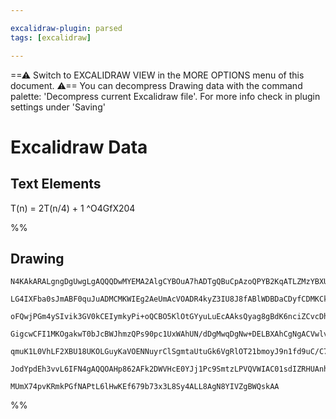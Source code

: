 ```yaml
---

excalidraw-plugin: parsed
tags: [excalidraw]

---
```

==⚠  Switch to EXCALIDRAW VIEW in the MORE OPTIONS menu of this document. ⚠== You can decompress Drawing data with the command palette: 'Decompress current Excalidraw file'. For more info check in plugin settings under 'Saving'


# Excalidraw Data
## Text Elements
T(n) = 2T(n/4) + 1 ^O4GfX204

%%
## Drawing
```compressed-json
N4KAkARALgngDgUwgLgAQQQDwMYEMA2AlgCYBOuA7hADTgQBuCpAzoQPYB2KqATLZMzYBXUtiRoIACyhQ4zZAHoFAc0JRJQgEYA6bGwC2CgF7N6hbEcK4OCtptbErHALRY8RMpWdx8Q1TdIEfARcZgRmBShcZQUebQBWbQAGGjoghH0EDihmbgBtcDBQMBLoeHF0KCwoVJLIRhZ2LjR4gEZ+UobWTgA5TjFuVoBOAA4kgHYAFgBmaYA2EY7IQg5i

LG4IXFba0sJmABF0quJuADMCMKWIEg2AeUmAcVOADR4kyZ3IU8J8fABlWDBDaCDyfCDMKCkNgAawQAHUSOpuHxCgJITCEACYECJCCblcoX5JBxwrk0O1URA2HBcNg1DBBkkkldrMocahmZTMNxnK0FtpJkk2nMktMJiMRpMeCi6hAGWhnLM5tohvFRkNpeMeENJhqrhCobCAMJsfBsUgbADErQQNptYM0tOhykJqxNZotEkh1mYNMC2TBFERkkGE

oFQwjPGm4ySIvik3GV0kCEIymkyPi+oQCBO5KlOtGYyuLuEcAAksQyag8gBdK6nciZCvcDhCX4E4SrEnMKut9uUzSd4gAUWCmWyVdrVyEcGIuGOgy1U11OrakquRA40JbbfwG7Y2FhudQ53wl0pp04UD+hCMFTe9avADFcPofvLUJnKVVMDUJAAVAAKDgAEpUAAXl4ICbEmMCAGpUG2AlKH/aoNmgsDIJ4aCFFg1AEKQ79qgAQSIZRmnQYJThqK4

GigcwCFI1MKOgakwT0bJcBWJhmzQPs90pc1UxWAhUN/dDgMwqDgNw+DELBXAhCgNgACVwlvCpISEBAN24gAJFM0z/RDtB4eJCgAX3AOs6FwOA4ABecKmKSB1AyCoIDI9MOgYQgEAoAAhJ0SyEN1TXNK1Tii6KdggbARH9KAyyqfQAUNBB3QiiRrVtXLYvi0hEuSjIgsPEKwo9DZvQ4X1cES/KEqyJKUqfH5/kBDy8ROHyCqKlK0oxBFiCRNAZUgX

qmuK1L0VhLF2XBU18UKOLGuyKaVOENNuyrClSgmtaUtuGk6VgRlOT21bmoyJ9n1fd9uC/C7CsmlqrxvO9kXO8bLqmsSoCY8iNiomjlv2q7prq/7CrYChk1wY9+J6n6UuHVZiOh2GQmPTYMYa56DoydGoQof9yg2V1uuW5hsChX5nm4SYRkSEY5hFHhxhGaY3mmVozJ86nafwABNBnRhVSY5g1CMebmQU5h8ow2AMbgXPqAhtMGSykfx8GNtC4htv

JodYpdEh3vvL6IFN4gAQQOAHp862AFk2DWVHcE0YJj1Pc9SmtzLPVQVWIAC01sdIZRHUAnhWkTXhY+oeO46SBIQLBNTlDbOrycj3Bo7FROo2ZXgC45VOIC10HLoG2Ejvozhe13HyG1fBA1NWJgVmUFXKSyD2ve4LSdMpbAiHttAh6uDhW8H0htKuYQoE3TS54QSvSjsAArBBsByP5p7gF23enz2czOC5h9KWl6MYf8lfwHvZVgRBgXSXemnYoQIQ

MUmX74pvKRmkPGfNAPtL6lHwKEf679b73x3L8Sy4ALL8AgN8YIVZgBWQskAA
```
%%
